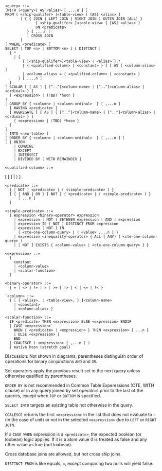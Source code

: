 ```
<query> ::=
[WITH (<query>) AS <alias> [ ,...n ] ]
FROM [ <ship-qualifer> ]<table-view> [ [AS] <alias> ]
       [ { { JOIN | LEFT JOIN | RIGHT JOIN | OUTER JOIN [ALL] }
              [ <ship-qualifer> ]<table-view> [ [AS] <alias> ]
              ON <predicate> 
          } [ ,...n ]
          | CROSS JOIN
       ]
[ WHERE <predicate> ]
SELECT [ TOP <n> | BOTTOM <n> ] [ DISTINCT ]
  { * 
    | {
        { [<ship-qualifer>]<table-view> | <alias> }.*
        | { <qualified-column> | <constant> } [ [ AS ] <column-alias> ]
        | <column-alias> = { <qualified-column> | <constant> }
      } [ ,...n ]
  }
[ SCALAR [ [ AS ] { [^..^]<column-name> | [^..^]<column-alias> | <ordinal> } ]
  { <expression> | (TBD) *hoon }
]
[ GROUP BY { <column> | <column-ordinal>  } [ ,...n ]
  [ HAVING <predicate> ]
  [ AGGREGATE [ [ AS ] { [^..^]<column-name> | [^..^]<column-alias> | <ordinal> } ]
    { <expression> | (TBD) *hoon }
  ]
]
[ INTO <new-table> ]
[ ORDER BY { <column> | <column-ordinal>  } [ ,...n ] ]
[ { UNION 
    | COMBINE 
    | EXCEPT 
    | INTERSECT 
    | DIVIDED BY [ WITH REMAINDER ] 
```

```
<qualified-column> ::= 
```
[ [ <ship-qualifer> ]<table-view> | <alias> } ].<column>
```
<predicate> ::= 
  { [ NOT ] <predicate> | ( <simple-predicate> ) }
  [ { { AND | OR } [ NOT ] { <predicate> | ( <simple-predicate> ) }
      [ ...n ]
  ]
```

```
<simple-predicate> ::=
  { expression <binary-operator> expression
    | expression [ NOT ] BETWEEN expression [ AND ] expression
    | expression IS [ NOT ] DISTINCT FROM expression
    | expression [ NOT ] IN
      { <cte-one-column-query> | ( <value> ,...n ) }
    | expression <inequality-operator> { ALL | ANY} ( <cte-one-column-query> )
    | [ NOT ] EXISTS { <column-value> | <cte-one-column-query> } }
```

```
<expression> ::=
  {
    constant
    | <column-value>
    | <scalar-function>
  }
```

```
<binary-operator> ::=
  { = | <> | != | > | >= | !> | < | <= | !< }
```

```
`<column> ::=
  { [ { <alias>. | <table-view>. } ]<column-name>
    | <constant> 
    | <column-alias> }
```

```
<scalar-function> ::=
  IF <predicate> THEN <expression> ELSE <expression> ENDIF
  | CASE <expression>`
    WHEN { <predicate> | <expression> } THEN <expression> [ ...n ]
    [ ELSE <expression> ]
    END
  | COALESCE ( <expression> [ ,...n ] )
  | native hoon (stretch goal)
```

Discussion:
Not shown in diagrams, parentheses distinguish order of operations for binary conjunctions `AND` and `OR`.

Set operators apply the previous result set to the next query unless otherwise qualified by parentheses.

`ORDER BY` is not recommended in Common Table Experessions (CTE, WITH clause) or in any query joined by set operators prior to the last of the queries, except when `TOP` or `BOTTOM` is specified.

`SELECT INTO` targets an existing table not otherwise in the query.

`COALESCE` returns the first `<expression>` in the list that does not evaluate to `~` (in the case of unit) or not in the selected `<expression>` due to `LEFT` or `RIGHT JOIN`.

If a `CASE WHEN` expression is a `<predicate>`, the expected boolean (or loobean) logic applies. If it is a <expression> atom value 0 is treated as false and any other value as true (not loobean).

Cross database joins are allowed, but not cross ship joins.

`DISTINCT FROM` is like equals, `=`, except comparing two nulls will yield false.
